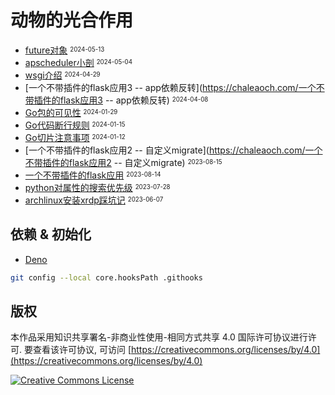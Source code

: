 # 动物的光合作用

- [future对象](https://chaleaoch.com/future对象) <sup><sub>2024-05-13</sub></sup>
- [apscheduler小剖](https://chaleaoch.com/apscheduler源码小剖) <sup><sub>2024-05-04</sub></sup>
- [wsgi介绍](https://chaleaoch.com/wsgi介绍) <sup><sub>2024-04-29</sub></sup>
- [一个不带插件的flask应用3 -- app依赖反转](https://chaleaoch.com/一个不带插件的flask应用3 -- app依赖反转) <sup><sub>2024-04-08</sub></sup>
- [Go包的可见性](https://chaleaoch.com/go包的可见性) <sup><sub>2024-01-29</sub></sup>
- [Go代码断行规则](https://chaleaoch.com/Go代码断行规则) <sup><sub>2024-01-15</sub></sup>
- [Go切片注意事项](https://chaleaoch.com/go切片注意事项) <sup><sub>2024-01-12</sub></sup>
- [一个不带插件的flask应用2 -- 自定义migrate](https://chaleaoch.com/一个不带插件的flask应用2 -- 自定义migrate) <sup><sub>2023-08-15</sub></sup>
- [一个不带插件的flask应用](https://chaleaoch.com/一个不带插件的flask应用) <sup><sub>2023-08-14</sub></sup>
- [python对属性的搜索优先级](https://chaleaoch.com/python对属性的搜索优先级) <sup><sub>2023-07-28</sub></sup>
- [archlinux安装xrdp踩坑记](https://chaleaoch.com/archlinux安装xrdp踩坑记) <sup><sub>2023-06-07</sub></sup>

## 依赖 & 初始化

- [Deno](https://deno.com)

```sh
git config --local core.hooksPath .githooks
```

## 版权

本作品采用知识共享署名-非商业性使用-相同方式共享 4.0 国际许可协议进行许可. 要查看该许可协议, 可访问 [https://creativecommons.org/licenses/by/4.0](https://creativecommons.org/licenses/by/4.0)

<a rel="license" href="http://creativecommons.org/licenses/by-nc-sa/4.0/"><img alt="Creative Commons License" style="border-width:0" src="https://i.creativecommons.org/l/by-nc-sa/4.0/88x31.png" /></a>
